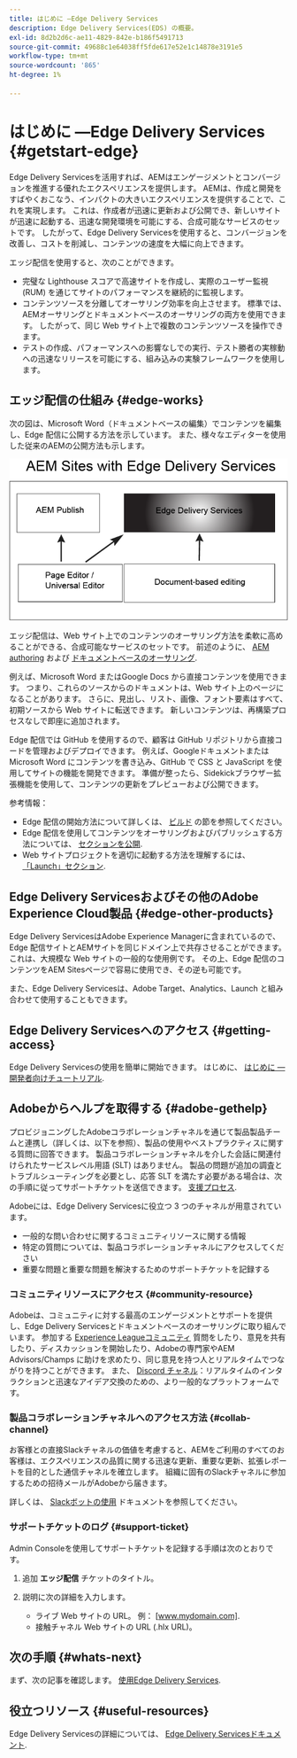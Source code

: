 ```yaml
---
title: はじめに —Edge Delivery Services
description: Edge Delivery Services(EDS) の概要。
exl-id: 8d2b2d6c-ae11-4829-842e-b186f5491713
source-git-commit: 49688c1e64038ff5fde617e52e1c14878e3191e5
workflow-type: tm+mt
source-wordcount: '865'
ht-degree: 1%

---
```


# はじめに —Edge Delivery Services {#getstart-edge}

Edge Delivery Servicesを活用すれば、AEMはエンゲージメントとコンバージョンを推進する優れたエクスペリエンスを提供します。 AEMは、作成と開発をすばやくおこなう、インパクトの大きいエクスペリエンスを提供することで、これを実現します。 これは、作成者が迅速に更新および公開でき、新しいサイトが迅速に起動する、迅速な開発環境を可能にする、合成可能なサービスのセットです。 したがって、Edge Delivery Servicesを使用すると、コンバージョンを改善し、コストを削減し、コンテンツの速度を大幅に向上できます。

エッジ配信を使用すると、次のことができます。

* 完璧な Lighthouse スコアで高速サイトを作成し、実際のユーザー監視 (RUM) を通じてサイトのパフォーマンスを継続的に監視します。
* コンテンツソースを分離してオーサリング効率を向上させます。 標準では、AEMオーサリングとドキュメントベースのオーサリングの両方を使用できます。 したがって、同じ Web サイト上で複数のコンテンツソースを操作できます。
* テストの作成、パフォーマンスへの影響なしでの実行、テスト勝者の実稼動への迅速なリリースを可能にする、組み込みの実験フレームワークを使用します。

## エッジ配信の仕組み {#edge-works}

次の図は、Microsoft Word（ドキュメントベースの編集）でコンテンツを編集し、Edge 配信に公開する方法を示しています。 また、様々なエディターを使用した従来のAEMの公開方法も示します。

![エッジ配信アーキテクチャ](assets/edgedelivery.png)

エッジ配信は、Web サイト上でのコンテンツのオーサリング方法を柔軟に高めることができる、合成可能なサービスのセットです。 前述のように、 [AEM authoring](/help/sites-authoring/author.md) および [ドキュメントベースのオーサリング](https://www.hlx.live/docs/authoring).

例えば、Microsoft Word またはGoogle Docs から直接コンテンツを使用できます。 つまり、これらのソースからのドキュメントは、Web サイト上のページになることがあります。 さらに、見出し、リスト、画像、フォント要素はすべて、初期ソースから Web サイトに転送できます。 新しいコンテンツは、再構築プロセスなしで即座に追加されます。

Edge 配信では GitHub を使用するので、顧客は GitHub リポジトリから直接コードを管理およびデプロイできます。 例えば、GoogleドキュメントまたはMicrosoft Word にコンテンツを書き込み、GitHub で CSS と JavaScript を使用してサイトの機能を開発できます。 準備が整ったら、Sidekickブラウザー拡張機能を使用して、コンテンツの更新をプレビューおよび公開できます。

参考情報：

* Edge 配信の開始方法について詳しくは、 [ビルド](https://www.hlx.live/docs/#build) の節を参照してください。
* Edge 配信を使用してコンテンツをオーサリングおよびパブリッシュする方法については、 [セクションを公開](https://www.hlx.live/docs/authoring).
* Web サイトプロジェクトを適切に起動する方法を理解するには、 [「Launch」セクション](https://www.hlx.live/docs/#launch).

## Edge Delivery Servicesおよびその他のAdobe Experience Cloud製品 {#edge-other-products}

Edge Delivery ServicesはAdobe Experience Managerに含まれているので、Edge 配信サイトとAEMサイトを同じドメイン上で共存させることができます。 これは、大規模な Web サイトの一般的な使用例です。 その上、Edge 配信のコンテンツをAEM Sitesページで容易に使用でき、その逆も可能です。

また、Edge Delivery Servicesは、Adobe Target、Analytics、Launch と組み合わせて使用することもできます。

## Edge Delivery Servicesへのアクセス {#getting-access}

Edge Delivery Servicesの使用を簡単に開始できます。 はじめに、 [はじめに — 開発者向けチュートリアル](https://www.hlx.live/developer/tutorial).

## Adobeからヘルプを取得する {#adobe-gethelp}

プロビジョニングしたAdobeコラボレーションチャネルを通じて製品製品チームと連携し（詳しくは、以下を参照）、製品の使用やベストプラクティスに関する質問に回答できます。 製品コラボレーションチャネルを介した会話に関連付けられたサービスレベル用語 (SLT) はありません。 製品の問題が追加の調査とトラブルシューティングを必要とし、応答 SLT を満たす必要がある場合は、次の手順に従ってサポートチケットを送信できます。 [支援プロセス](https://experienceleague.adobe.com/?lang=ja&amp;support-tab=home#support).

Adobeには、Edge Delivery Servicesに役立つ 3 つのチャネルが用意されています。

* 一般的な問い合わせに関するコミュニティリソースに関する情報
* 特定の質問については、製品コラボレーションチャネルにアクセスしてください
* 重要な問題と重要な問題を解決するためのサポートチケットを記録する

### コミュニティリソースにアクセス {#community-resource}

Adobeは、コミュニティに対する最高のエンゲージメントとサポートを提供し、Edge Delivery Servicesとドキュメントベースのオーサリングに取り組んでいます。 参加する [Experience Leagueコミュニティ](https://adobe.ly/3Q6kTKl) 質問をしたり、意見を共有したり、ディスカッションを開始したり、Adobeの専門家やAEM Advisors/Champs に助けを求めたり、同じ意見を持つ人とリアルタイムでつながりを持つことができます。 また、 [Discord チャネル](https://discord.gg/aem-live)：リアルタイムのインタラクションと迅速なアイデア交換のための、より一般的なプラットフォームです。

### 製品コラボレーションチャネルへのアクセス方法 {#collab-channel}

お客様との直接Slackチャネルの価値を考慮すると、AEMをご利用のすべてのお客様は、エクスペリエンスの品質に関する迅速な更新、重要な更新、拡張レポートを目的とした通信チャネルを確立します。 組織に固有のSlackチャネルに参加するための招待メールがAdobeから届きます。

詳しくは、 [Slackボットの使用](https://www.hlx.live/docs/slack) ドキュメントを参照してください。

### サポートチケットのログ {#support-ticket}

Admin Consoleを使用してサポートチケットを記録する手順は次のとおりです。

1. 追加 **エッジ配信** チケットのタイトル。
2. 説明に次の詳細を入力します。

   * ライブ Web サイトの URL。 例： [www.mydomain.com].
   * 接触チャネル Web サイトの URL (.hlx URL)。

## 次の手順 {#whats-next}

まず、次の記事を確認します。 [使用Edge Delivery Services](/help/edge/using.md).

## 役立つリソース {#useful-resources}

Edge Delivery Servicesの詳細については、 [Edge Delivery Servicesドキュメント](https://www.hlx.live/docs/).
